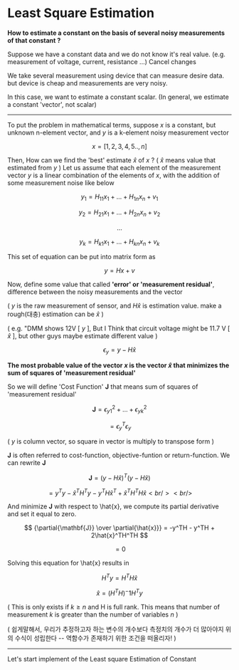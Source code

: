 # Least Square Estimation

**How to estimate a constant on the basis of several noisy measurements of that constant ?**

Suppose we have a constant data and we do not know it's real value. (e.g. measurement of voltage, current, resistance ...) Cancel changes

We take several measurement using device that can measure desire data. but device is cheap and measurements are very noisy.

In this case, we want to estimate a constant scalar. (In general, we estimate a constant 'vector', not scalar)

---

To put the problem in mathematical terms, suppose $x$ is a constant, but unknown n-element vector, and $y$ is a k-element noisy measurement vector

$$x = [1,2,3,4,5 .. ,n]$$

Then, How can we find the 'best' estimate $\hat{x}$ of $x$ ? ( $\hat{x}$ means value that estimated from $y$ )
Let us assume that each element of the measurement vector $y$ is a linear combination of the elements of $x$, with the addition of some measurement noise like below

$$ y_1 = H_{11} x_1 + ... + H_{1n} x_n + v_1 $$

$$ y_2 = H_{21} x_1 + ... + H_{2n} x_n + v_2 $$

$$ ... $$

$$ y_k = H_{k1} x_1 + ... + H_{kn} x_n + v_k $$

This set of equation can be put into matrix form as

$$ y = Hx + v $$

Now, define some value that called **'error' or 'measurement residual'**, difference between the noisy measurements and the vector 

( $y$ is the raw measurement of sensor, and $H\hat{x}$ is estimation value. make a rough(대충) estimation can be $\hat{x}$ )

( e.g. "DMM shows 12V [ $y$ ], But I Think that circuit voltage might be 11.7 V [ $\hat{x}$ ], but other guys maybe estimate different value )

$$ \epsilon_y = y - H \hat{x} $$

**The most probable value of the vector $x$ is the vector $\hat{x}$ that minimizes the sum of squares of 'measurement residual'**

So we will define 'Cost Function' **$\mathbf{J}$**  that means sum of squares of 'measurement residual' 

$$ \mathbf{J} = \epsilon_{y1}^2 + ... + \epsilon_{yk}^2 $$

$$ = \epsilon_{y}^T \epsilon_{y} $$ 

( $y$ is column vector, so square in vector is multiply to transpose form )
 
**$\mathbf{J}$** is often referred to cost-function, objective-funtion or return-function. We can rewrite **$\mathbf{J}$**

$$ \mathbf{J} = (y-H\hat{x})^T(y-H\hat{x}) $$

$$ = y^Ty - \hat{x}^TH^Ty - y^TH\hat{x}^T + \hat{x}^TH^TH\hat{x} <br/><br/> $$

And minimize **$\mathbf{J}$** with respect to \hat{x}, we compute its partial derivative and set it equal to zero.

$$ {\partial{\mathbf{J}} \over \partial{\hat{x}}} = -y^TH - y^TH + 2\hat{x}^TH^TH $$

$$ = 0 $$

Solving this equation for \hat{x} results in

$$ H^Ty = H^TH\hat{x} $$

$$ \hat{x} = {(H^TH)}^-1H^Ty $$

( This is only exists if $k \ge n$ and H is full rank. This means that number of measurement $k$ is greater than the number of variables $n$ )

( 쉽게말해서, 우리가 추정하고자 하는 변수의 개수보다 측정치의 개수가 더 많아야지 위의 수식이 성립한다 -- 역함수가 존재하기 위한 조건을 떠올리자! )

---

Let's start implement of the Least square Estimation of Constant 
